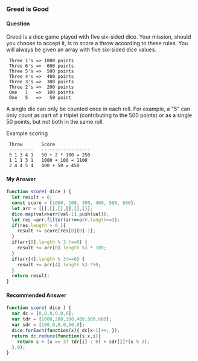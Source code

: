 ### Greed is Good

#### Question

Greed is a dice game played with five six-sided dice. Your mission, should you choose to accept it, is to score a throw according to these rules. You will always be given an array with five six-sided dice values.

```
 Three 1's => 1000 points
 Three 6's =>  600 points
 Three 5's =>  500 points
 Three 4's =>  400 points
 Three 3's =>  300 points
 Three 2's =>  200 points
 One   1   =>  100 points
 One   5   =>   50 point
```

A single die can only be counted once in each roll. For example, a "5" can only count as part of a triplet (contributing to the 500 points) or as a single 50 points, but not both in the same roll.

Example scoring

```
 Throw       Score
 ---------   ------------------
 5 1 3 4 1   50 + 2 * 100 = 250
 1 1 1 3 1   1000 + 100 = 1100
 2 4 4 5 4   400 + 50 = 450
```



#### My Answer

```js
function score( dice ) {
  let result = 0;
  const score = [1000, 200, 300, 400, 500, 600];
  let arr = [[],[],[],[],[],[]];
  dice.map(val=>arr[val-1].push(val));
  let res =arr.filter(arr=>arr.length>=3);
  if(res.length > 0 ){
    result += score[res[0][0]-1];
  }
  if(arr[0].length % 3 !==0) {
    result += arr[0].length %3 * 100;
  }
  if(arr[4].length % 3!==0) {
    result += arr[4].length %3 *50;
  }
  return result;
}
```



#### Recommended Answer

```js
function score( dice ) {
  var dc = [0,0,0,0,0,0];
  var tdr = [1000,200,300,400,500,600];
  var sdr = [100,0,0,0,50,0];
  dice.forEach(function(x){ dc[x-1]++; });
  return dc.reduce(function(s,x,i){ 
    return s + (x >= 3? tdr[i] : 0) + sdr[i]*(x % 3);
  },0);
}
```

